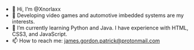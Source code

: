 - 👋 Hi, I’m @Xnorlaxx
- 👀 Developing video games and automotive imbedded systems are my interests.
- 🌱 I’m currently learning Python and Java. I have experience with HTML, CSS3, and JavaScript.
- 📫 How to reach me: james.gordon.patrick@protonmail.com

<!---
Xnorlaxx/Xnorlaxx is a ✨ special ✨ repository because its `README.md` (this file) appears on your GitHub profile.
You can click the Preview link to take a look at your changes.
--->
